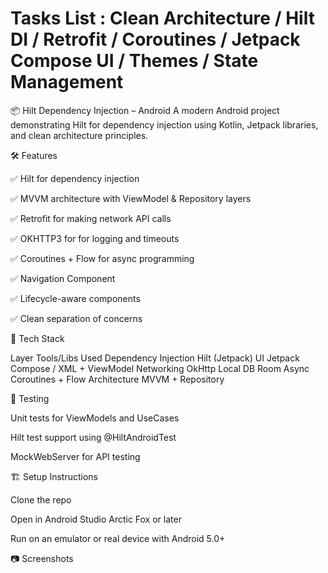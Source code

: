 # Tasks List : Clean Architecture / Hilt DI / Retrofit / Coroutines / Jetpack Compose UI / Themes / State Management

📦 Hilt Dependency Injection – Android A modern Android project demonstrating Hilt for dependency injection using Kotlin, Jetpack libraries, and clean architecture principles.

🛠️ Features

✅ Hilt for dependency injection

✅ MVVM architecture with ViewModel & Repository layers

✅ Retrofit for making network API calls

✅ OKHTTP3 for for logging and timeouts

✅ Coroutines + Flow for async programming

✅ Navigation Component

✅ Lifecycle-aware components

✅ Clean separation of concerns

🚀 Tech Stack

Layer Tools/Libs Used Dependency Injection Hilt (Jetpack) UI Jetpack Compose / XML + ViewModel Networking OkHttp Local DB Room Async Coroutines + Flow Architecture MVVM + Repository

🧪 Testing

Unit tests for ViewModels and UseCases

Hilt test support using @HiltAndroidTest

MockWebServer for API testing

🏗️ Setup Instructions

Clone the repo

Open in Android Studio Arctic Fox or later

Run on an emulator or real device with Android 5.0+

📷 Screenshots

